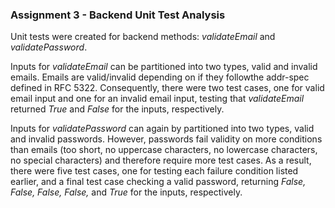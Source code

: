 ### Assignment 3 - Backend Unit Test Analysis

Unit tests were created for backend methods: _validateEmail_ and _validatePassword_.

Inputs for _validateEmail_ can be partitioned into two types, valid and invalid emails. Emails are valid/invalid depending on if they followthe addr-spec defined in RFC 5322. Consequently, there were two test cases, one for valid email input and one for an invalid email input, testing that _validateEmail_ returned _True_ and _False_ for the inputs, respectively.

Inputs for _validatePassword_ can again by partitioned into two types, valid and invalid passwords. However, passwords fail validity on more conditions than emails (too short, no uppercase characters, no lowercase characters, no special characters) and therefore require more test cases. As a result, there were five test cases, one for testing each failure condition listed earlier, and a final test case checking a valid password, returning _False, False, False, False,_ and _True_ for the inputs, respectively.